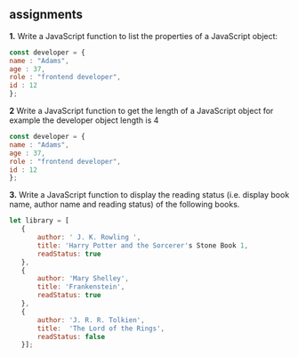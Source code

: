 ## assignments

 **1.** Write a JavaScript function to list the properties of a JavaScript 
 object:  
```javascript 
const developer = {  
name : "Adams",  
age : 37,
role : "frontend developer",  
id : 12 
};  
```

**2** Write a JavaScript function to get the length of a JavaScript object
for example the developer object  length is 4 
```javascript 
const developer = {  
name : "Adams",  
age : 37,
role : "frontend developer",  
id : 12 
};  
```
**3.** Write a JavaScript function to display the reading status (i.e. display book name, author name and reading status) of the following books.
```javascript 
let library = [ 
   {
       author: ' J. K. Rowling ',
       title: 'Harry Potter and the Sorcerer's Stone Book 1,
       readStatus: true
   },
   {
       author: 'Mary Shelley',
       title: 'Frankenstein',
       readStatus: true
   },
   {
       author: 'J. R. R. Tolkien',
       title:  'The Lord of the Rings', 
       readStatus: false
   }];

```

